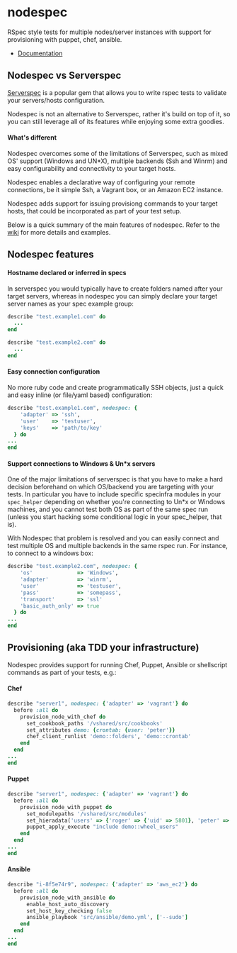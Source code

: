 nodespec
========

RSpec style tests for multiple nodes/server instances with support for provisioning with puppet, chef, ansible.

- [Documentation](https://github.com/smontanari/nodespec/wiki)

## Nodespec vs Serverspec
[Serverspec](http://serverspec.org) is a popular gem that allows you to write rspec tests to validate your servers/hosts configuration.
  
Nodespec is not an alternative to Serverspec, rather it's build on top of it, so you can still leverage all of its features while enjoying some extra goodies.

#### What's different
Nodespec overcomes some of the limitations of Serverspec, such as mixed OS' support (Windows and UN*X), multiple backends (Ssh and Winrm) and easy configurability and connectivity to your target hosts.

Nodespec enables a declarative way of configuring your remote connections, be it simple Ssh, a Vagrant box, or an Amazon EC2 instance.

Nodespec adds support for issuing provisiong commands to your target hosts, that could be incorporated as part of your test setup.

Below is a quick summary of the main features of nodespec. Refer to the [wiki](https://github.com/smontanari/nodespec/wiki) for more details and examples.

## Nodespec features

#### Hostname declared or inferred in specs

In serverspec you would typically have to create folders named after your target servers, whereas in nodespec you can simply declare your target server names as your spec example group:

```ruby
describe "test.example1.com" do
  ...
end
```
```ruby
describe "test.example2.com" do
  ...
end
```
#### Easy connection configuration
No more ruby code and create programmatically SSH objects, just a quick and easy inline (or file/yaml based) configuration:

```ruby
describe "test.example1.com", nodespec: {
    'adapter' => 'ssh',
    'user'    => 'testuser',
    'keys'    => 'path/to/key'
  } do
...
end
```
#### Support connections to Windows & Un*x servers
One of the major limitations of serverspec is that you have to make a hard decision beforehand on which OS/backend you are targeting with your tests. In particular you have to include specific specinfra modules in your `spec_helper` depending on whether you're connecting to Un\*x or Windows machines, and you cannot test both OS as part of the same spec run (unless you start hacking some conditional logic in your spec_helper, that is).

With Nodespec that problem is resolved and you can easily connect and test multiple OS and multiple backends in the same rspec run. For instance, to connect to a windows box:
```ruby
describe "test.example2.com", nodespec: {
    'os'              => 'Windows',
    'adapter'         => 'winrm',
    'user'            => 'testuser',
    'pass'            => 'somepass',
    'transport'       => 'ssl'
  	'basic_auth_only' => true
  } do
...
end
```
## Provisioning (aka TDD your infrastructure)
Nodespec provides support for running Chef, Puppet, Ansible or shellscript commands as part of your tests, e.g.:

#### Chef
```ruby
describe "server1", nodespec: {'adapter' => 'vagrant'} do
  before :all do
    provision_node_with_chef do
      set_cookbook_paths '/vshared/src/cookbooks'
	  set_attributes demo: {crontab: {user: 'peter'}}
      chef_client_runlist 'demo::folders', 'demo::crontab'
    end
  end
...
end
```

#### Puppet
```ruby
describe "server1", nodespec: {'adapter' => 'vagrant'} do
  before :all do
    provision_node_with_puppet do
      set_modulepaths '/vshared/src/modules'
      set_hieradata('users' => {'roger' => {'uid' => 5801}, 'peter' => {'uid' => 5802}})
      puppet_apply_execute "include demo::wheel_users"
    end
  end
...    
end
```

#### Ansible
```ruby
describe "i-8f5e74r9", nodespec: {'adapter' => 'aws_ec2'} do
  before :all do
    provision_node_with_ansible do
      enable_host_auto_discovery
      set_host_key_checking false
      ansible_playbook 'src/ansible/demo.yml', ['--sudo']
    end
  end
...
end
```